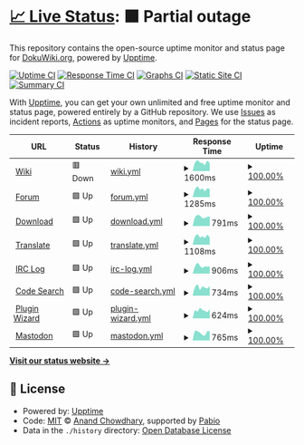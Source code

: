 # [📈 Live Status](https://dokuwiki.github.io/status): <!--live status--> **🟧 Partial outage**

This repository contains the open-source uptime monitor and status page for [DokuWiki.org](https://www.dokuwiki.org), powered by [Upptime](https://github.com/upptime/upptime).

[![Uptime CI](https://github.com/dokuwiki/status/workflows/Uptime%20CI/badge.svg)](https://github.com/dokuwiki/status/actions?query=workflow%3A%22Uptime+CI%22)
[![Response Time CI](https://github.com/dokuwiki/status/workflows/Response%20Time%20CI/badge.svg)](https://github.com/dokuwiki/status/actions?query=workflow%3A%22Response+Time+CI%22)
[![Graphs CI](https://github.com/dokuwiki/status/workflows/Graphs%20CI/badge.svg)](https://github.com/dokuwiki/status/actions?query=workflow%3A%22Graphs+CI%22)
[![Static Site CI](https://github.com/dokuwiki/status/workflows/Static%20Site%20CI/badge.svg)](https://github.com/dokuwiki/status/actions?query=workflow%3A%22Static+Site+CI%22)
[![Summary CI](https://github.com/dokuwiki/status/workflows/Summary%20CI/badge.svg)](https://github.com/dokuwiki/status/actions?query=workflow%3A%22Summary+CI%22)

With [Upptime](https://upptime.js.org), you can get your own unlimited and free uptime monitor and status page, powered entirely by a GitHub repository. We use [Issues](https://github.com/dokuwiki/status/issues) as incident reports, [Actions](https://github.com/dokuwiki/status/actions) as uptime monitors, and [Pages](https://dokuwiki.github.io/status) for the status page.

<!--start: status pages-->
<!-- This summary is generated by Upptime (https://github.com/upptime/upptime) -->
<!-- Do not edit this manually, your changes will be overwritten -->
<!-- prettier-ignore -->
| URL | Status | History | Response Time | Uptime |
| --- | ------ | ------- | ------------- | ------ |
| <img alt="" src="https://icons.duckduckgo.com/ip3/www.dokuwiki.org.ico" height="13"> [Wiki](https://www.dokuwiki.org) | 🟥 Down | [wiki.yml](https://github.com/dokuwiki/status/commits/HEAD/history/wiki.yml) | <details><summary><img alt="Response time graph" src="./graphs/wiki/response-time-week.png" height="20"> 1600ms</summary><br><a href="https://status.dokuwiki.org/history/wiki"><img alt="Response time 1632" src="https://img.shields.io/endpoint?url=https%3A%2F%2Fraw.githubusercontent.com%2Fdokuwiki%2Fstatus%2FHEAD%2Fapi%2Fwiki%2Fresponse-time.json"></a><br><a href="https://status.dokuwiki.org/history/wiki"><img alt="24-hour response time 5822" src="https://img.shields.io/endpoint?url=https%3A%2F%2Fraw.githubusercontent.com%2Fdokuwiki%2Fstatus%2FHEAD%2Fapi%2Fwiki%2Fresponse-time-day.json"></a><br><a href="https://status.dokuwiki.org/history/wiki"><img alt="7-day response time 1600" src="https://img.shields.io/endpoint?url=https%3A%2F%2Fraw.githubusercontent.com%2Fdokuwiki%2Fstatus%2FHEAD%2Fapi%2Fwiki%2Fresponse-time-week.json"></a><br><a href="https://status.dokuwiki.org/history/wiki"><img alt="30-day response time 1137" src="https://img.shields.io/endpoint?url=https%3A%2F%2Fraw.githubusercontent.com%2Fdokuwiki%2Fstatus%2FHEAD%2Fapi%2Fwiki%2Fresponse-time-month.json"></a><br><a href="https://status.dokuwiki.org/history/wiki"><img alt="1-year response time 1632" src="https://img.shields.io/endpoint?url=https%3A%2F%2Fraw.githubusercontent.com%2Fdokuwiki%2Fstatus%2FHEAD%2Fapi%2Fwiki%2Fresponse-time-year.json"></a></details> | <details><summary><a href="https://status.dokuwiki.org/history/wiki">100.00%</a></summary><a href="https://status.dokuwiki.org/history/wiki"><img alt="All-time uptime 99.77%" src="https://img.shields.io/endpoint?url=https%3A%2F%2Fraw.githubusercontent.com%2Fdokuwiki%2Fstatus%2FHEAD%2Fapi%2Fwiki%2Fuptime.json"></a><br><a href="https://status.dokuwiki.org/history/wiki"><img alt="24-hour uptime 99.99%" src="https://img.shields.io/endpoint?url=https%3A%2F%2Fraw.githubusercontent.com%2Fdokuwiki%2Fstatus%2FHEAD%2Fapi%2Fwiki%2Fuptime-day.json"></a><br><a href="https://status.dokuwiki.org/history/wiki"><img alt="7-day uptime 100.00%" src="https://img.shields.io/endpoint?url=https%3A%2F%2Fraw.githubusercontent.com%2Fdokuwiki%2Fstatus%2FHEAD%2Fapi%2Fwiki%2Fuptime-week.json"></a><br><a href="https://status.dokuwiki.org/history/wiki"><img alt="30-day uptime 100.00%" src="https://img.shields.io/endpoint?url=https%3A%2F%2Fraw.githubusercontent.com%2Fdokuwiki%2Fstatus%2FHEAD%2Fapi%2Fwiki%2Fuptime-month.json"></a><br><a href="https://status.dokuwiki.org/history/wiki"><img alt="1-year uptime 99.77%" src="https://img.shields.io/endpoint?url=https%3A%2F%2Fraw.githubusercontent.com%2Fdokuwiki%2Fstatus%2FHEAD%2Fapi%2Fwiki%2Fuptime-year.json"></a></details>
| <img alt="" src="https://icons.duckduckgo.com/ip3/forum.dokuwiki.org.ico" height="13"> [Forum](https://forum.dokuwiki.org) | 🟩 Up | [forum.yml](https://github.com/dokuwiki/status/commits/HEAD/history/forum.yml) | <details><summary><img alt="Response time graph" src="./graphs/forum/response-time-week.png" height="20"> 1285ms</summary><br><a href="https://status.dokuwiki.org/history/forum"><img alt="Response time 1592" src="https://img.shields.io/endpoint?url=https%3A%2F%2Fraw.githubusercontent.com%2Fdokuwiki%2Fstatus%2FHEAD%2Fapi%2Fforum%2Fresponse-time.json"></a><br><a href="https://status.dokuwiki.org/history/forum"><img alt="24-hour response time 2100" src="https://img.shields.io/endpoint?url=https%3A%2F%2Fraw.githubusercontent.com%2Fdokuwiki%2Fstatus%2FHEAD%2Fapi%2Fforum%2Fresponse-time-day.json"></a><br><a href="https://status.dokuwiki.org/history/forum"><img alt="7-day response time 1285" src="https://img.shields.io/endpoint?url=https%3A%2F%2Fraw.githubusercontent.com%2Fdokuwiki%2Fstatus%2FHEAD%2Fapi%2Fforum%2Fresponse-time-week.json"></a><br><a href="https://status.dokuwiki.org/history/forum"><img alt="30-day response time 1118" src="https://img.shields.io/endpoint?url=https%3A%2F%2Fraw.githubusercontent.com%2Fdokuwiki%2Fstatus%2FHEAD%2Fapi%2Fforum%2Fresponse-time-month.json"></a><br><a href="https://status.dokuwiki.org/history/forum"><img alt="1-year response time 1592" src="https://img.shields.io/endpoint?url=https%3A%2F%2Fraw.githubusercontent.com%2Fdokuwiki%2Fstatus%2FHEAD%2Fapi%2Fforum%2Fresponse-time-year.json"></a></details> | <details><summary><a href="https://status.dokuwiki.org/history/forum">100.00%</a></summary><a href="https://status.dokuwiki.org/history/forum"><img alt="All-time uptime 99.83%" src="https://img.shields.io/endpoint?url=https%3A%2F%2Fraw.githubusercontent.com%2Fdokuwiki%2Fstatus%2FHEAD%2Fapi%2Fforum%2Fuptime.json"></a><br><a href="https://status.dokuwiki.org/history/forum"><img alt="24-hour uptime 100.00%" src="https://img.shields.io/endpoint?url=https%3A%2F%2Fraw.githubusercontent.com%2Fdokuwiki%2Fstatus%2FHEAD%2Fapi%2Fforum%2Fuptime-day.json"></a><br><a href="https://status.dokuwiki.org/history/forum"><img alt="7-day uptime 100.00%" src="https://img.shields.io/endpoint?url=https%3A%2F%2Fraw.githubusercontent.com%2Fdokuwiki%2Fstatus%2FHEAD%2Fapi%2Fforum%2Fuptime-week.json"></a><br><a href="https://status.dokuwiki.org/history/forum"><img alt="30-day uptime 100.00%" src="https://img.shields.io/endpoint?url=https%3A%2F%2Fraw.githubusercontent.com%2Fdokuwiki%2Fstatus%2FHEAD%2Fapi%2Fforum%2Fuptime-month.json"></a><br><a href="https://status.dokuwiki.org/history/forum"><img alt="1-year uptime 99.83%" src="https://img.shields.io/endpoint?url=https%3A%2F%2Fraw.githubusercontent.com%2Fdokuwiki%2Fstatus%2FHEAD%2Fapi%2Fforum%2Fuptime-year.json"></a></details>
| <img alt="" src="https://icons.duckduckgo.com/ip3/download.dokuwiki.org.ico" height="13"> [Download](https://download.dokuwiki.org) | 🟩 Up | [download.yml](https://github.com/dokuwiki/status/commits/HEAD/history/download.yml) | <details><summary><img alt="Response time graph" src="./graphs/download/response-time-week.png" height="20"> 791ms</summary><br><a href="https://status.dokuwiki.org/history/download"><img alt="Response time 1168" src="https://img.shields.io/endpoint?url=https%3A%2F%2Fraw.githubusercontent.com%2Fdokuwiki%2Fstatus%2FHEAD%2Fapi%2Fdownload%2Fresponse-time.json"></a><br><a href="https://status.dokuwiki.org/history/download"><img alt="24-hour response time 678" src="https://img.shields.io/endpoint?url=https%3A%2F%2Fraw.githubusercontent.com%2Fdokuwiki%2Fstatus%2FHEAD%2Fapi%2Fdownload%2Fresponse-time-day.json"></a><br><a href="https://status.dokuwiki.org/history/download"><img alt="7-day response time 791" src="https://img.shields.io/endpoint?url=https%3A%2F%2Fraw.githubusercontent.com%2Fdokuwiki%2Fstatus%2FHEAD%2Fapi%2Fdownload%2Fresponse-time-week.json"></a><br><a href="https://status.dokuwiki.org/history/download"><img alt="30-day response time 777" src="https://img.shields.io/endpoint?url=https%3A%2F%2Fraw.githubusercontent.com%2Fdokuwiki%2Fstatus%2FHEAD%2Fapi%2Fdownload%2Fresponse-time-month.json"></a><br><a href="https://status.dokuwiki.org/history/download"><img alt="1-year response time 1168" src="https://img.shields.io/endpoint?url=https%3A%2F%2Fraw.githubusercontent.com%2Fdokuwiki%2Fstatus%2FHEAD%2Fapi%2Fdownload%2Fresponse-time-year.json"></a></details> | <details><summary><a href="https://status.dokuwiki.org/history/download">100.00%</a></summary><a href="https://status.dokuwiki.org/history/download"><img alt="All-time uptime 99.90%" src="https://img.shields.io/endpoint?url=https%3A%2F%2Fraw.githubusercontent.com%2Fdokuwiki%2Fstatus%2FHEAD%2Fapi%2Fdownload%2Fuptime.json"></a><br><a href="https://status.dokuwiki.org/history/download"><img alt="24-hour uptime 100.00%" src="https://img.shields.io/endpoint?url=https%3A%2F%2Fraw.githubusercontent.com%2Fdokuwiki%2Fstatus%2FHEAD%2Fapi%2Fdownload%2Fuptime-day.json"></a><br><a href="https://status.dokuwiki.org/history/download"><img alt="7-day uptime 100.00%" src="https://img.shields.io/endpoint?url=https%3A%2F%2Fraw.githubusercontent.com%2Fdokuwiki%2Fstatus%2FHEAD%2Fapi%2Fdownload%2Fuptime-week.json"></a><br><a href="https://status.dokuwiki.org/history/download"><img alt="30-day uptime 100.00%" src="https://img.shields.io/endpoint?url=https%3A%2F%2Fraw.githubusercontent.com%2Fdokuwiki%2Fstatus%2FHEAD%2Fapi%2Fdownload%2Fuptime-month.json"></a><br><a href="https://status.dokuwiki.org/history/download"><img alt="1-year uptime 99.90%" src="https://img.shields.io/endpoint?url=https%3A%2F%2Fraw.githubusercontent.com%2Fdokuwiki%2Fstatus%2FHEAD%2Fapi%2Fdownload%2Fuptime-year.json"></a></details>
| <img alt="" src="https://icons.duckduckgo.com/ip3/translate.dokuwiki.org.ico" height="13"> [Translate](https://translate.dokuwiki.org) | 🟩 Up | [translate.yml](https://github.com/dokuwiki/status/commits/HEAD/history/translate.yml) | <details><summary><img alt="Response time graph" src="./graphs/translate/response-time-week.png" height="20"> 1108ms</summary><br><a href="https://status.dokuwiki.org/history/translate"><img alt="Response time 1205" src="https://img.shields.io/endpoint?url=https%3A%2F%2Fraw.githubusercontent.com%2Fdokuwiki%2Fstatus%2FHEAD%2Fapi%2Ftranslate%2Fresponse-time.json"></a><br><a href="https://status.dokuwiki.org/history/translate"><img alt="24-hour response time 865" src="https://img.shields.io/endpoint?url=https%3A%2F%2Fraw.githubusercontent.com%2Fdokuwiki%2Fstatus%2FHEAD%2Fapi%2Ftranslate%2Fresponse-time-day.json"></a><br><a href="https://status.dokuwiki.org/history/translate"><img alt="7-day response time 1108" src="https://img.shields.io/endpoint?url=https%3A%2F%2Fraw.githubusercontent.com%2Fdokuwiki%2Fstatus%2FHEAD%2Fapi%2Ftranslate%2Fresponse-time-week.json"></a><br><a href="https://status.dokuwiki.org/history/translate"><img alt="30-day response time 1055" src="https://img.shields.io/endpoint?url=https%3A%2F%2Fraw.githubusercontent.com%2Fdokuwiki%2Fstatus%2FHEAD%2Fapi%2Ftranslate%2Fresponse-time-month.json"></a><br><a href="https://status.dokuwiki.org/history/translate"><img alt="1-year response time 1205" src="https://img.shields.io/endpoint?url=https%3A%2F%2Fraw.githubusercontent.com%2Fdokuwiki%2Fstatus%2FHEAD%2Fapi%2Ftranslate%2Fresponse-time-year.json"></a></details> | <details><summary><a href="https://status.dokuwiki.org/history/translate">100.00%</a></summary><a href="https://status.dokuwiki.org/history/translate"><img alt="All-time uptime 99.64%" src="https://img.shields.io/endpoint?url=https%3A%2F%2Fraw.githubusercontent.com%2Fdokuwiki%2Fstatus%2FHEAD%2Fapi%2Ftranslate%2Fuptime.json"></a><br><a href="https://status.dokuwiki.org/history/translate"><img alt="24-hour uptime 100.00%" src="https://img.shields.io/endpoint?url=https%3A%2F%2Fraw.githubusercontent.com%2Fdokuwiki%2Fstatus%2FHEAD%2Fapi%2Ftranslate%2Fuptime-day.json"></a><br><a href="https://status.dokuwiki.org/history/translate"><img alt="7-day uptime 100.00%" src="https://img.shields.io/endpoint?url=https%3A%2F%2Fraw.githubusercontent.com%2Fdokuwiki%2Fstatus%2FHEAD%2Fapi%2Ftranslate%2Fuptime-week.json"></a><br><a href="https://status.dokuwiki.org/history/translate"><img alt="30-day uptime 100.00%" src="https://img.shields.io/endpoint?url=https%3A%2F%2Fraw.githubusercontent.com%2Fdokuwiki%2Fstatus%2FHEAD%2Fapi%2Ftranslate%2Fuptime-month.json"></a><br><a href="https://status.dokuwiki.org/history/translate"><img alt="1-year uptime 99.64%" src="https://img.shields.io/endpoint?url=https%3A%2F%2Fraw.githubusercontent.com%2Fdokuwiki%2Fstatus%2FHEAD%2Fapi%2Ftranslate%2Fuptime-year.json"></a></details>
| <img alt="" src="https://icons.duckduckgo.com/ip3/irc.dokuwiki.org.ico" height="13"> [IRC Log](https://irc.dokuwiki.org/) | 🟩 Up | [irc-log.yml](https://github.com/dokuwiki/status/commits/HEAD/history/irc-log.yml) | <details><summary><img alt="Response time graph" src="./graphs/irc-log/response-time-week.png" height="20"> 906ms</summary><br><a href="https://status.dokuwiki.org/history/irc-log"><img alt="Response time 783" src="https://img.shields.io/endpoint?url=https%3A%2F%2Fraw.githubusercontent.com%2Fdokuwiki%2Fstatus%2FHEAD%2Fapi%2Firc-log%2Fresponse-time.json"></a><br><a href="https://status.dokuwiki.org/history/irc-log"><img alt="24-hour response time 830" src="https://img.shields.io/endpoint?url=https%3A%2F%2Fraw.githubusercontent.com%2Fdokuwiki%2Fstatus%2FHEAD%2Fapi%2Firc-log%2Fresponse-time-day.json"></a><br><a href="https://status.dokuwiki.org/history/irc-log"><img alt="7-day response time 906" src="https://img.shields.io/endpoint?url=https%3A%2F%2Fraw.githubusercontent.com%2Fdokuwiki%2Fstatus%2FHEAD%2Fapi%2Firc-log%2Fresponse-time-week.json"></a><br><a href="https://status.dokuwiki.org/history/irc-log"><img alt="30-day response time 802" src="https://img.shields.io/endpoint?url=https%3A%2F%2Fraw.githubusercontent.com%2Fdokuwiki%2Fstatus%2FHEAD%2Fapi%2Firc-log%2Fresponse-time-month.json"></a><br><a href="https://status.dokuwiki.org/history/irc-log"><img alt="1-year response time 783" src="https://img.shields.io/endpoint?url=https%3A%2F%2Fraw.githubusercontent.com%2Fdokuwiki%2Fstatus%2FHEAD%2Fapi%2Firc-log%2Fresponse-time-year.json"></a></details> | <details><summary><a href="https://status.dokuwiki.org/history/irc-log">100.00%</a></summary><a href="https://status.dokuwiki.org/history/irc-log"><img alt="All-time uptime 100.00%" src="https://img.shields.io/endpoint?url=https%3A%2F%2Fraw.githubusercontent.com%2Fdokuwiki%2Fstatus%2FHEAD%2Fapi%2Firc-log%2Fuptime.json"></a><br><a href="https://status.dokuwiki.org/history/irc-log"><img alt="24-hour uptime 100.00%" src="https://img.shields.io/endpoint?url=https%3A%2F%2Fraw.githubusercontent.com%2Fdokuwiki%2Fstatus%2FHEAD%2Fapi%2Firc-log%2Fuptime-day.json"></a><br><a href="https://status.dokuwiki.org/history/irc-log"><img alt="7-day uptime 100.00%" src="https://img.shields.io/endpoint?url=https%3A%2F%2Fraw.githubusercontent.com%2Fdokuwiki%2Fstatus%2FHEAD%2Fapi%2Firc-log%2Fuptime-week.json"></a><br><a href="https://status.dokuwiki.org/history/irc-log"><img alt="30-day uptime 100.00%" src="https://img.shields.io/endpoint?url=https%3A%2F%2Fraw.githubusercontent.com%2Fdokuwiki%2Fstatus%2FHEAD%2Fapi%2Firc-log%2Fuptime-month.json"></a><br><a href="https://status.dokuwiki.org/history/irc-log"><img alt="1-year uptime 100.00%" src="https://img.shields.io/endpoint?url=https%3A%2F%2Fraw.githubusercontent.com%2Fdokuwiki%2Fstatus%2FHEAD%2Fapi%2Firc-log%2Fuptime-year.json"></a></details>
| <img alt="" src="https://icons.duckduckgo.com/ip3/codesearch.dokuwiki.org.ico" height="13"> [Code Search](https://codesearch.dokuwiki.org/) | 🟩 Up | [code-search.yml](https://github.com/dokuwiki/status/commits/HEAD/history/code-search.yml) | <details><summary><img alt="Response time graph" src="./graphs/code-search/response-time-week.png" height="20"> 734ms</summary><br><a href="https://status.dokuwiki.org/history/code-search"><img alt="Response time 1075" src="https://img.shields.io/endpoint?url=https%3A%2F%2Fraw.githubusercontent.com%2Fdokuwiki%2Fstatus%2FHEAD%2Fapi%2Fcode-search%2Fresponse-time.json"></a><br><a href="https://status.dokuwiki.org/history/code-search"><img alt="24-hour response time 698" src="https://img.shields.io/endpoint?url=https%3A%2F%2Fraw.githubusercontent.com%2Fdokuwiki%2Fstatus%2FHEAD%2Fapi%2Fcode-search%2Fresponse-time-day.json"></a><br><a href="https://status.dokuwiki.org/history/code-search"><img alt="7-day response time 734" src="https://img.shields.io/endpoint?url=https%3A%2F%2Fraw.githubusercontent.com%2Fdokuwiki%2Fstatus%2FHEAD%2Fapi%2Fcode-search%2Fresponse-time-week.json"></a><br><a href="https://status.dokuwiki.org/history/code-search"><img alt="30-day response time 677" src="https://img.shields.io/endpoint?url=https%3A%2F%2Fraw.githubusercontent.com%2Fdokuwiki%2Fstatus%2FHEAD%2Fapi%2Fcode-search%2Fresponse-time-month.json"></a><br><a href="https://status.dokuwiki.org/history/code-search"><img alt="1-year response time 1075" src="https://img.shields.io/endpoint?url=https%3A%2F%2Fraw.githubusercontent.com%2Fdokuwiki%2Fstatus%2FHEAD%2Fapi%2Fcode-search%2Fresponse-time-year.json"></a></details> | <details><summary><a href="https://status.dokuwiki.org/history/code-search">100.00%</a></summary><a href="https://status.dokuwiki.org/history/code-search"><img alt="All-time uptime 99.84%" src="https://img.shields.io/endpoint?url=https%3A%2F%2Fraw.githubusercontent.com%2Fdokuwiki%2Fstatus%2FHEAD%2Fapi%2Fcode-search%2Fuptime.json"></a><br><a href="https://status.dokuwiki.org/history/code-search"><img alt="24-hour uptime 100.00%" src="https://img.shields.io/endpoint?url=https%3A%2F%2Fraw.githubusercontent.com%2Fdokuwiki%2Fstatus%2FHEAD%2Fapi%2Fcode-search%2Fuptime-day.json"></a><br><a href="https://status.dokuwiki.org/history/code-search"><img alt="7-day uptime 100.00%" src="https://img.shields.io/endpoint?url=https%3A%2F%2Fraw.githubusercontent.com%2Fdokuwiki%2Fstatus%2FHEAD%2Fapi%2Fcode-search%2Fuptime-week.json"></a><br><a href="https://status.dokuwiki.org/history/code-search"><img alt="30-day uptime 100.00%" src="https://img.shields.io/endpoint?url=https%3A%2F%2Fraw.githubusercontent.com%2Fdokuwiki%2Fstatus%2FHEAD%2Fapi%2Fcode-search%2Fuptime-month.json"></a><br><a href="https://status.dokuwiki.org/history/code-search"><img alt="1-year uptime 99.84%" src="https://img.shields.io/endpoint?url=https%3A%2F%2Fraw.githubusercontent.com%2Fdokuwiki%2Fstatus%2FHEAD%2Fapi%2Fcode-search%2Fuptime-year.json"></a></details>
| <img alt="" src="https://icons.duckduckgo.com/ip3/pluginwiz.dokuwiki.org.ico" height="13"> [Plugin Wizard](https://pluginwiz.dokuwiki.org/) | 🟩 Up | [plugin-wizard.yml](https://github.com/dokuwiki/status/commits/HEAD/history/plugin-wizard.yml) | <details><summary><img alt="Response time graph" src="./graphs/plugin-wizard/response-time-week.png" height="20"> 624ms</summary><br><a href="https://status.dokuwiki.org/history/plugin-wizard"><img alt="Response time 568" src="https://img.shields.io/endpoint?url=https%3A%2F%2Fraw.githubusercontent.com%2Fdokuwiki%2Fstatus%2FHEAD%2Fapi%2Fplugin-wizard%2Fresponse-time.json"></a><br><a href="https://status.dokuwiki.org/history/plugin-wizard"><img alt="24-hour response time 582" src="https://img.shields.io/endpoint?url=https%3A%2F%2Fraw.githubusercontent.com%2Fdokuwiki%2Fstatus%2FHEAD%2Fapi%2Fplugin-wizard%2Fresponse-time-day.json"></a><br><a href="https://status.dokuwiki.org/history/plugin-wizard"><img alt="7-day response time 624" src="https://img.shields.io/endpoint?url=https%3A%2F%2Fraw.githubusercontent.com%2Fdokuwiki%2Fstatus%2FHEAD%2Fapi%2Fplugin-wizard%2Fresponse-time-week.json"></a><br><a href="https://status.dokuwiki.org/history/plugin-wizard"><img alt="30-day response time 553" src="https://img.shields.io/endpoint?url=https%3A%2F%2Fraw.githubusercontent.com%2Fdokuwiki%2Fstatus%2FHEAD%2Fapi%2Fplugin-wizard%2Fresponse-time-month.json"></a><br><a href="https://status.dokuwiki.org/history/plugin-wizard"><img alt="1-year response time 568" src="https://img.shields.io/endpoint?url=https%3A%2F%2Fraw.githubusercontent.com%2Fdokuwiki%2Fstatus%2FHEAD%2Fapi%2Fplugin-wizard%2Fresponse-time-year.json"></a></details> | <details><summary><a href="https://status.dokuwiki.org/history/plugin-wizard">100.00%</a></summary><a href="https://status.dokuwiki.org/history/plugin-wizard"><img alt="All-time uptime 100.00%" src="https://img.shields.io/endpoint?url=https%3A%2F%2Fraw.githubusercontent.com%2Fdokuwiki%2Fstatus%2FHEAD%2Fapi%2Fplugin-wizard%2Fuptime.json"></a><br><a href="https://status.dokuwiki.org/history/plugin-wizard"><img alt="24-hour uptime 100.00%" src="https://img.shields.io/endpoint?url=https%3A%2F%2Fraw.githubusercontent.com%2Fdokuwiki%2Fstatus%2FHEAD%2Fapi%2Fplugin-wizard%2Fuptime-day.json"></a><br><a href="https://status.dokuwiki.org/history/plugin-wizard"><img alt="7-day uptime 100.00%" src="https://img.shields.io/endpoint?url=https%3A%2F%2Fraw.githubusercontent.com%2Fdokuwiki%2Fstatus%2FHEAD%2Fapi%2Fplugin-wizard%2Fuptime-week.json"></a><br><a href="https://status.dokuwiki.org/history/plugin-wizard"><img alt="30-day uptime 100.00%" src="https://img.shields.io/endpoint?url=https%3A%2F%2Fraw.githubusercontent.com%2Fdokuwiki%2Fstatus%2FHEAD%2Fapi%2Fplugin-wizard%2Fuptime-month.json"></a><br><a href="https://status.dokuwiki.org/history/plugin-wizard"><img alt="1-year uptime 100.00%" src="https://img.shields.io/endpoint?url=https%3A%2F%2Fraw.githubusercontent.com%2Fdokuwiki%2Fstatus%2FHEAD%2Fapi%2Fplugin-wizard%2Fuptime-year.json"></a></details>
| <img alt="" src="https://icons.duckduckgo.com/ip3/phpc.social.ico" height="13"> [Mastodon](https://phpc.social/@dokuwiki) | 🟩 Up | [mastodon.yml](https://github.com/dokuwiki/status/commits/HEAD/history/mastodon.yml) | <details><summary><img alt="Response time graph" src="./graphs/mastodon/response-time-week.png" height="20"> 765ms</summary><br><a href="https://status.dokuwiki.org/history/mastodon"><img alt="Response time 756" src="https://img.shields.io/endpoint?url=https%3A%2F%2Fraw.githubusercontent.com%2Fdokuwiki%2Fstatus%2FHEAD%2Fapi%2Fmastodon%2Fresponse-time.json"></a><br><a href="https://status.dokuwiki.org/history/mastodon"><img alt="24-hour response time 631" src="https://img.shields.io/endpoint?url=https%3A%2F%2Fraw.githubusercontent.com%2Fdokuwiki%2Fstatus%2FHEAD%2Fapi%2Fmastodon%2Fresponse-time-day.json"></a><br><a href="https://status.dokuwiki.org/history/mastodon"><img alt="7-day response time 765" src="https://img.shields.io/endpoint?url=https%3A%2F%2Fraw.githubusercontent.com%2Fdokuwiki%2Fstatus%2FHEAD%2Fapi%2Fmastodon%2Fresponse-time-week.json"></a><br><a href="https://status.dokuwiki.org/history/mastodon"><img alt="30-day response time 752" src="https://img.shields.io/endpoint?url=https%3A%2F%2Fraw.githubusercontent.com%2Fdokuwiki%2Fstatus%2FHEAD%2Fapi%2Fmastodon%2Fresponse-time-month.json"></a><br><a href="https://status.dokuwiki.org/history/mastodon"><img alt="1-year response time 756" src="https://img.shields.io/endpoint?url=https%3A%2F%2Fraw.githubusercontent.com%2Fdokuwiki%2Fstatus%2FHEAD%2Fapi%2Fmastodon%2Fresponse-time-year.json"></a></details> | <details><summary><a href="https://status.dokuwiki.org/history/mastodon">100.00%</a></summary><a href="https://status.dokuwiki.org/history/mastodon"><img alt="All-time uptime 99.80%" src="https://img.shields.io/endpoint?url=https%3A%2F%2Fraw.githubusercontent.com%2Fdokuwiki%2Fstatus%2FHEAD%2Fapi%2Fmastodon%2Fuptime.json"></a><br><a href="https://status.dokuwiki.org/history/mastodon"><img alt="24-hour uptime 100.00%" src="https://img.shields.io/endpoint?url=https%3A%2F%2Fraw.githubusercontent.com%2Fdokuwiki%2Fstatus%2FHEAD%2Fapi%2Fmastodon%2Fuptime-day.json"></a><br><a href="https://status.dokuwiki.org/history/mastodon"><img alt="7-day uptime 100.00%" src="https://img.shields.io/endpoint?url=https%3A%2F%2Fraw.githubusercontent.com%2Fdokuwiki%2Fstatus%2FHEAD%2Fapi%2Fmastodon%2Fuptime-week.json"></a><br><a href="https://status.dokuwiki.org/history/mastodon"><img alt="30-day uptime 99.69%" src="https://img.shields.io/endpoint?url=https%3A%2F%2Fraw.githubusercontent.com%2Fdokuwiki%2Fstatus%2FHEAD%2Fapi%2Fmastodon%2Fuptime-month.json"></a><br><a href="https://status.dokuwiki.org/history/mastodon"><img alt="1-year uptime 99.80%" src="https://img.shields.io/endpoint?url=https%3A%2F%2Fraw.githubusercontent.com%2Fdokuwiki%2Fstatus%2FHEAD%2Fapi%2Fmastodon%2Fuptime-year.json"></a></details>

<!--end: status pages-->

[**Visit our status website →**](https://dokuwiki.github.io/status)

## 📄 License

- Powered by: [Upptime](https://github.com/upptime/upptime)
- Code: [MIT](./LICENSE) © [Anand Chowdhary](https://anandchowdhary.com), supported by [Pabio](https://pabio.com)
- Data in the `./history` directory: [Open Database License](https://opendatacommons.org/licenses/odbl/1-0/)
